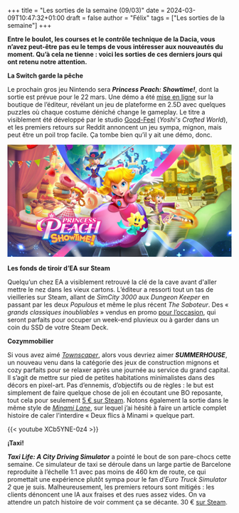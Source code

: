 +++
title = "Les sorties de la semaine (09/03)"
date = 2024-03-09T10:47:32+01:00
draft = false
author = "Félix"
tags = ["Les sorties de la semaine"]
+++ 

**Entre le boulot, les courses et le contrôle technique de la Dacia, vous n’avez peut-être pas eu le temps de vous intéresser aux nouveautés du moment. Qu’à cela ne tienne : voici les sorties de ces derniers jours qui ont retenu notre attention.**

**La Switch garde la pêche**

Le prochain gros jeu Nintendo sera ***Princess Peach: Showtime!***, dont la sortie est prévue pour le 22 mars. Une démo a été [mise en ligne](https://www.nintendo.fr/Jeux/Jeux-Nintendo-Switch/Princess-Peach-Showtime--2444445.html) sur la boutique de l’éditeur, révélant un jeu de plateforme en 2.5D avec quelques puzzles où chaque costume déniché change le gameplay. Le titre a visiblement été développé par le studio [Good-Feel](https://fr.wikipedia.org/wiki/Good-Feel) (*Yoshi's Crafted World*), et les premiers retours sur Reddit annoncent un jeu sympa, mignon, mais peut être un poil trop facile. Ça tombe bien qu’il y ait une démo, donc.

![Le jeu Princess Peach: Showtime!](peach.jpg "Image : Nintendo")

**Les fonds de tiroir d’EA sur Steam**

Quelqu’un chez EA a visiblement retrouvé la clé de la cave avant d'aller mettre le nez dans les vieux cartons. L’éditeur a ressorti tout un tas de vieilleries sur Steam, allant de *SimCity 3000* aux *Dungeon Keeper* en passant par les deux *Populous* et même le plus récent *The Saboteur*. Des « *grands classiques inoubliables* » vendus en promo [pour l’occasion](https://store.steampowered.com/curator/36135791/sale/Classic-Games-Sale), qui seront parfaits pour occuper un week-end pluvieux ou à garder dans un coin du SSD de votre Steam Deck.

**Cozymmobilier**

Si vous avez aimé *[Townscaper](https://store.steampowered.com/app/1291340/Townscaper/)*, alors vous devriez aimer ***SUMMERHOUSE***, un nouveau venu dans la catégorie des jeux de construction mignons et cozy parfaits pour se relaxer après une journée au service du grand capital. Il s’agit de mettre sur pied de petites habitations minimalistes dans des décors en pixel-art. Pas d’ennemis, d’objectifs ou de règles : le but est simplement de faire quelque chose de joli en écoutant une BO reposante, tout cela pour seulement [5 € sur Steam](https://store.steampowered.com/app/2533960/SUMMERHOUSE/). Notons également la sortie dans le même style de *[Minami Lane](https://store.steampowered.com/app/2678990/Minami_Lane/)*, sur lequel j’ai hésité à faire un article complet histoire de caler l’interdire « Deux flics à Minami » quelque part. 

{{< youtube XCb5YNE-0z4 >}} 



**¡Taxi!**

***Taxi Life: A City Driving Simulator*** a pointé le bout de son pare-chocs cette semaine. Ce simulateur de taxi se déroule dans un large partie de Barcelone reproduite à l’échelle 1:1 avec pas moins de 460 km de route, ce qui promettait une expérience plutôt sympa pour le fan d’*Euro Truck Simulator 2* que je suis. Malheureusement, les premiers retours sont mitigés : les clients dénoncent une IA aux fraises et des rues assez vides. On va attendre un patch histoire de voir comment ça se décante. 30 € [sur Steam](https://store.steampowered.com/app/1351240/Taxi_Life_A_City_Driving_Simulator/). 
